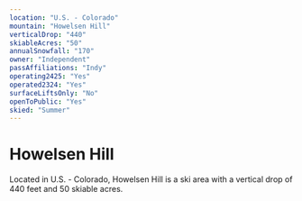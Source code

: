 ```yaml
---
location: "U.S. - Colorado"
mountain: "Howelsen Hill"
verticalDrop: "440"
skiableAcres: "50"
annualSnowfall: "170"
owner: "Independent"
passAffiliations: "Indy"
operating2425: "Yes"
operated2324: "Yes"
surfaceLiftsOnly: "No"
openToPublic: "Yes"
skied: "Summer"
---
```


# Howelsen Hill

Located in U.S. - Colorado, Howelsen Hill is a ski area with a vertical drop of 440 feet and 50 skiable acres.
